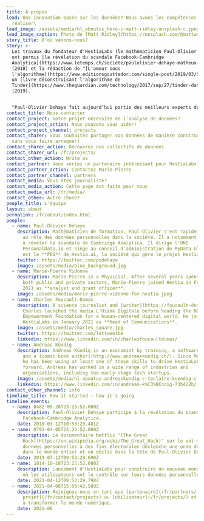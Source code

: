 ```yaml
---
title: À propos
lead: Une innovation basée sur les données? Nous avons les compétences pour la
  réaliser\
lead_image: /assets/media/hl_aboutus_hero-c-matt-ridley-unsplash-c.jpeg
lead_image_caption: Photo de [Matt Ridley](https://unsplash.com/@mattwridley)
story_title: D'où venons-nous?
story: >-
  Les travaux du fondateur d'HestiaLabs (le mathématicien Paul-Olivier Dehaye)
  ont permis [la révélation du scandale Facebook-Cambridge
  Analytica](https://www.letemps.ch/societe/paulolivier-dehaye-matheux-ennemi-facebook)
  (2018) et la rédaction de "[L'amour sous
  l'algorithme](https://www.editionsgouttedor.com/single-post/2019/03/07/-l-amour-sous-algorithme-de-judith-duportail)",
  un [livre déconstruisant l'algorithme de
  Tinder](https://www.theguardian.com/technology/2017/sep/27/tinder-data-privacy-tech-eu-general-data-protection-regulation)
  (2019).


  "Paul-Olivier Dehaye fait aujourd’hui partie des meilleurs experts de cette problématique dans le monde. Son objectif n’est pas de gravir davantage ce genre de sommet. Plutôt de contribuer à l’émergence de solutions et d’instruments susceptibles de faire évoluer les choses", écrit [Paris-Match](https://paris-match.ch/labecedaire-de-paul-olivier-dehaye/). HestiaLabs est l'une de ces solutions.
contact_title: Nous contacter
contact_project: Votre projet nécessite de l'analyse de données?
contact_project_action: Nous pouvons vous aider!
contact_project_channel: projects
contact_sharer: Vous souhaitez partager vos données de manière constructive (et
  sans vous faire arnaquer)
contact_sharer_action: Découvrez nos collectifs de données
contact_sharer_url: /fr/projects/
contact_other_action: Write us
contact_partner: Vous seriez un partenaire intéressant pour HestiaLabs?
contact_partner_action: Contactez Marie-Pierre
contact_partner_channel: partners
contact_media: Vous êtes journaliste?
contact_media_action: Cette page est faite pour vous
contact_media_url: /fr/media/
contact_other: Autre chose?
people_title: L'équipe
layout: about
permalink: /fr/about/index.html
people:
  - name: Paul-Olivier Dehaye
    description: Mathématicien de formation, Paul-Olivier s'est rapidement intéressé
      au rôle des données personnelles dans la société. Il a notamment contribué
      à révéler le scandale de Cambridge Analytica. Il dirige l'ONG
      PersonalData.io et siège au conseil d'administration de MyData Global. Il
      est le **PDG** de Hestia.ai, la société qui gère le projet HestiaLabs.
    twitter: https://twitter.com/podehaye
    image: /assets/media/blue_background.jpg
  - name: Marie-Pierre Vidonne
    description: Marie-Pierre is a Physicist. After several years spent in R&D in
      both public and private sectors, Marie-Pierre joined Hestia in February
      2021 as **analyst and grant officer**.
    image: /assets/media/marie-pierre-vidonne-for-hestia.jpeg
  - name: Charles Foucault-Dumas
    description: A science journalist and [writer](https://foucault-dumas.ch/),
      Charles launched the media L'Usine Digitale before heading the NGO
      Empowerment Foundation for a human-centered digital world. He joined
      HestiaLabs in January 2021 as **Head of Communications**.
    image: /assets/media/charles_square.jpg
    twitter: https://twitter.com/lettweetbe
    linkedin: https://www.linkedin.com/in/charlesfoucaultdumas/
  - name: Andreas Kündig
    description: Andreas Kündig is an economist by training, a software developer,
      and a [comic book author](http://www.andreaskundig.ch/). Since March 2021,
      he has been using at least one of these skills to drive HestiaLabs
      forward. Andreas has worked in a wide range of industries and
      organisations, including two early-stage tech startups.
    image: /assets/media/hl-aboutus-andreaskundig-c-teclaire-kuendig-c.jpg
    linkedin: https://www.linkedin.com/in/andreas-k%C3%BCndig-73b422b/
contact_other_channel: info
timeline_title: How it started — how it's going
timeline_events:
  - name: 0482-05-26T23:25:52.000Z
    description: Paul-Olivier Dehaye participe à la révélation du scandale
      Facebook-Cambridge Analytica.
    date: 2018-03-12T10:53:29.481Z
  - name: 0793-04-05T23:25:52.000Z
    description: Le documentaire Netflix "[The Great
      Hack](https://en.wikipedia.org/wiki/The_Great_Hack)" sur le vol massif de
      données personnelles à des fins électorales déclenche une onde de choc
      dans le monde entier et un déclic dans la tête de Paul-Olivier Dehaye.
    date: 2019-07-12T09:53:29.690Z
  - name: 1814-10-18T23:25:52.000Z
    description: Lancement d'HestiaLabs pour construire un nouveau monde numérique
      où les utilisateurs ont le contrôle sur leurs données personnelles.
    date: 2021-04-12T09:53:29.798Z
  - name: 2021-04-08T15:09:42.588Z
    description: Rejoignez-nous en tant que [partenaire](/fr/partners/), [leader de
      projet](/fr/contact/projects) ou [utilisateur](/fr/projects/) et commencez
      à transformer le monde numérique.
    date: 2021-06
---
```

